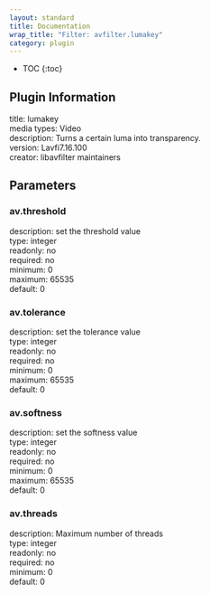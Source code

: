 ```yaml
---
layout: standard
title: Documentation
wrap_title: "Filter: avfilter.lumakey"
category: plugin
---
```

* TOC
{:toc}

## Plugin Information

title: lumakey  
media types:
Video  
description: Turns a certain luma into transparency.  
version: Lavfi7.16.100  
creator: libavfilter maintainers  

## Parameters

### av.threshold

  
description:
set the threshold value  
type: integer  
readonly: no  
required: no  
minimum: 0  
maximum: 65535  
default: 0  

### av.tolerance

  
description:
set the tolerance value  
type: integer  
readonly: no  
required: no  
minimum: 0  
maximum: 65535  
default: 0  

### av.softness

  
description:
set the softness value  
type: integer  
readonly: no  
required: no  
minimum: 0  
maximum: 65535  
default: 0  

### av.threads

  
description:
Maximum number of threads  
type: integer  
readonly: no  
required: no  
minimum: 0  
default: 0  

